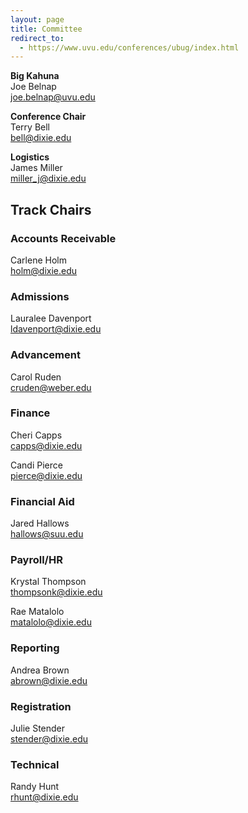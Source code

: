 ```yaml
---
layout: page
title: Committee
redirect_to:
  - https://www.uvu.edu/conferences/ubug/index.html
---
```


**Big Kahuna**  
Joe Belnap   
joe.belnap@uvu.edu

**Conference Chair**  
Terry Bell    
bell@dixie.edu

**Logistics**  
James Miller  
miller_j@dixie.edu

## Track Chairs

### Accounts Receivable
Carlene Holm   
holm@dixie.edu

### Admissions
Lauralee Davenport   
ldavenport@dixie.edu

### Advancement
Carol Ruden   
cruden@weber.edu

### Finance
Cheri Capps  
capps@dixie.edu

Candi Pierce   
pierce@dixie.edu

### Financial Aid
Jared Hallows   
hallows@suu.edu

### Payroll/HR
Krystal Thompson    
thompsonk@dixie.edu

Rae Matalolo   
matalolo@dixie.edu

### Reporting
Andrea Brown   
abrown@dixie.edu

### Registration
Julie Stender     
stender@dixie.edu

### Technical
Randy Hunt    
rhunt@dixie.edu  



